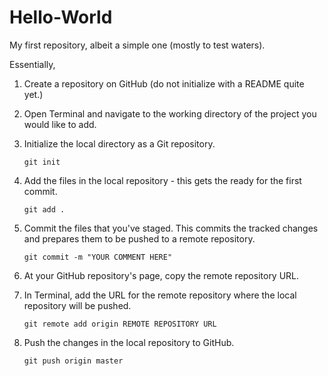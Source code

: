 # Hello-World
My first repository, albeit a simple one (mostly to test waters).

Essentially, 

1. Create a repository on GitHub (do not initialize with a README quite yet.)
2. Open Terminal and navigate to the working directory of the project you
   would like to add.
3. Initialize the local directory as a Git repository.

   `git init`

4. Add the files in the local repository - this gets the ready for the first
   commit.

   `git add .`

5. Commit the files that you've staged. This commits the tracked changes and
   prepares them to be pushed to a remote repository.

   `git commit -m "YOUR COMMENT HERE"`

6. At your GitHub repository's page, copy the remote repository URL.
7. In Terminal, add the URL for the remote repository where the local
   repository will be pushed.

   `git remote add origin REMOTE REPOSITORY URL`

8. Push the changes in the local repository to GitHub.

   `git push origin master`

